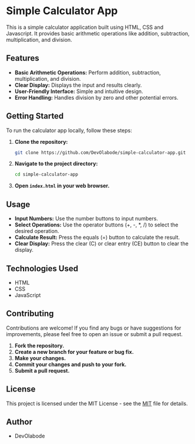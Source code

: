 # Simple Calculator App

This is a simple calculator application built using HTML, CSS and Javascript. It provides basic arithmetic operations like addition, subtraction, multiplication, and division.

## Features

* **Basic Arithmetic Operations:** Perform addition, subtraction, multiplication, and division.
* **Clear Display:** Displays the input and results clearly.
* **User-Friendly Interface:** Simple and intuitive design.
* **Error Handling:** Handles division by zero and other potential errors.

## Getting Started

To run the calculator app locally, follow these steps:

1.  **Clone the repository:**
    ```bash
    git clone https://github.com/DevOlabode/simple-calculator-app.git
    ```
3.  **Navigate to the project directory:**
    ```bash
    cd simple-calculator-app
    ```
4.  **Open `index.html` in your web browser.**

## Usage

* **Input Numbers:** Use the number buttons to input numbers.
* **Select Operations:** Use the operator buttons (+, -, \*, /) to select the desired operation.
* **Calculate Result:** Press the equals (=) button to calculate the result.
* **Clear Display:** Press the clear (C) or clear entry (CE) button to clear the display.

## Technologies Used

*  HTML
*  CSS
* JavaScript

## Contributing

Contributions are welcome! If you find any bugs or have suggestions for improvements, please feel free to open an issue or submit a pull request.

1.  **Fork the repository.**
2.  **Create a new branch for your feature or bug fix.**
3.  **Make your changes.**
4.  **Commit your changes and push to your fork.**
5.  **Submit a pull request.**

## License

This project is licensed under the  MIT License - see the [MIT](LICENSE) file for details.

## Author

* DevOlabode
